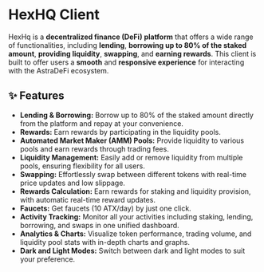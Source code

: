 # HexHQ Client

HexHq is a **decentralized finance (DeFi) platform** that offers a wide range of functionalities, including **lending**, **borrowing up to 80% of the staked amount**, **providing liquidity**, **swapping**, and **earning rewards**. This client is built to offer users a **smooth** and **responsive experience** for interacting with the AstraDeFi ecosystem.

## ✨ Features

- **Lending & Borrowing:** Borrow up to 80% of the staked amount directly from the platform and repay at your convenience.
- **Rewards:** Earn rewards by participating in the liquidity pools.
- **Automated Market Maker (AMM) Pools:** Provide liquidity to various pools and earn rewards through trading fees.
- **Liquidity Management:** Easily add or remove liquidity from multiple pools, ensuring flexibility for all users.
- **Swapping:** Effortlessly swap between different tokens with real-time price updates and low slippage.
- **Rewards Calculation:** Earn rewards for staking and liquidity provision, with automatic real-time reward updates.
- **Faucets:** Get faucets (10 ATX/day) by just one click.
- **Activity Tracking:** Monitor all your activities including staking, lending, borrowing, and swaps in one unified dashboard.
- **Analytics & Charts:** Visualize token performance, trading volume, and liquidity pool stats with in-depth charts and graphs.
- **Dark and Light Modes:** Switch between dark and light modes to suit your preference.
